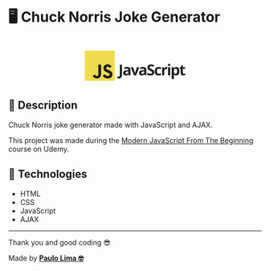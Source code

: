 # 🖥️ Chuck Norris Joke Generator

<h1 align="center">
  <img src=".github/logo.png" width="200px" />
</h1>

## 🔎️ Description
Chuck Norris joke generator made with JavaScript and AJAX.

This project was made during the <a href="https://www.udemy.com/course/modern-javascript-from-the-beginning/">Modern JavaScript From The Beginning</a> course on Udemy.

## 🚀️ Technologies

- HTML
- CSS
- JavaScript
- AJAX
 
---

Thank you and good coding 😎️

Made by **<a href="https://paulophlp.github.io/portfolio/" target="__blank">Paulo Lima 🤓️</a>**